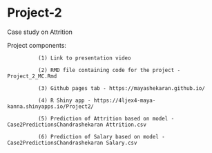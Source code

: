 # Project-2
Case study on Attrition

Project components: 

              (1) Link to presentation video
              
              (2) RMD file containing code for the project - Project_2_MC.Rmd

              (3) Github pages tab - https://mayashekaran.github.io/

              (4) R Shiny app - https://4ljex4-maya-kanna.shinyapps.io/Project2/

              (5) Prediction of Attrition based on model - Case2PredictionsChandrashekaran Attrition.csv

              (6) Prediction of Salary based on model - Case2PredictionsChandrashekaran Salary.csv
